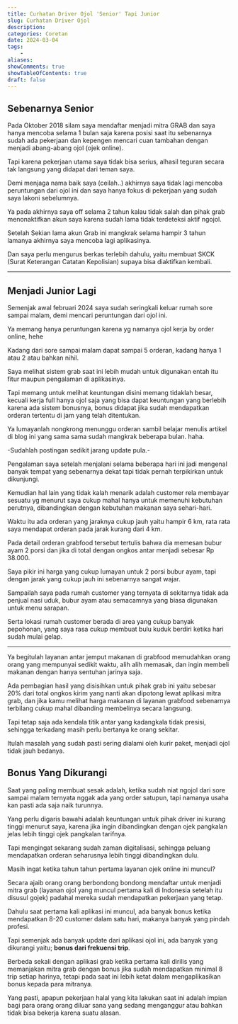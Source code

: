 ```yaml
---
title: Curhatan Driver Ojol 'Senior' Tapi Junior 
slug: Curhatan Driver Ojol
description: 
categories: Coretan
date: 2024-03-04
tags: 
    -
aliases: 
showComments: true
showTableOfContents: true
draft: false
---
```


## Sebenarnya Senior

Pada Oktober 2018 silam saya mendaftar menjadi mitra GRAB dan saya hanya mencoba selama 1 bulan saja karena posisi saat itu sebenarnya sudah ada pekerjaan dan kepengen mencari cuan tambahan dengan menjadi abang-abang ojol (ojek online).

Tapi karena pekerjaan utama saya tidak bisa serius, alhasil teguran secara tak langsung yang didapat dari teman saya.

Demi menjaga nama baik saya (ceilah..) akhirnya saya tidak lagi mencoba peruntungan dari ojol ini dan saya hanya fokus di pekerjaan yang sudah saya lakoni sebelumnya.

Ya pada akhirnya saya off selama 2 tahun kalau tidak salah dan pihak grab menonaktifkan akun saya karena sudah lama tidak terdeteksi aktif ngojol.

Setelah Sekian lama akun Grab ini mangkrak selama hampir 3 tahun lamanya akhirnya saya mencoba lagi aplikasinya.

Dan saya perlu mengurus berkas terlebih dahulu, yaitu membuat SKCK (Surat Keterangan Catatan Kepolisian) supaya bisa diaktifkan kembali.

***

## Menjadi Junior Lagi

Semenjak awal februari 2024 saya sudah seringkali keluar rumah sore sampai malam, demi mencari peruntungan dari ojol ini.

Ya memang hanya peruntungan karena yg namanya ojol kerja by order online, hehe

Kadang dari sore sampai malam dapat sampai 5 orderan, kadang hanya 1 atau 2 atau bahkan nihil.

Saya melihat sistem grab saat ini lebih mudah untuk digunakan entah itu fitur maupun pengalaman di aplikasinya.

Tapi memang untuk melihat keuntungan disini memang tidaklah besar, kecuali kerja full hanya ojol saja yang bisa dapat keuntungan yang berlebih karena ada sistem bonusnya, bonus didapat jika sudah mendapatkan orderan tertentu di jam yang telah ditentukan.

Ya lumayanlah nongkrong menunggu orderan sambil belajar menulis artikel di blog ini yang sama sama sudah mangkrak beberapa bulan. haha.

-Sudahlah postingan sedikit jarang update pula.-

Pengalaman saya setelah menjalani selama beberapa hari ini jadi mengenal banyak tempat yang sebenarnya dekat tapi tidak pernah terpikirkan untuk dikunjungi.

Kemudian hal lain yang tidak kalah menarik adalah customer rela membayar sesuatu yg menurut saya cukup mahal hanya untuk memenuhi kebutuhan perutnya, dibandingkan dengan kebutuhan makanan saya sehari-hari. 

Waktu itu ada orderan yang jaraknya cukup jauh yaitu hampir 6 km, rata rata saya mendapat orderan pada jarak kurang dari 4 km.

Pada detail orderan grabfood tersebut tertulis bahwa dia memesan bubur ayam 2 porsi dan jika di total dengan ongkos antar menjadi sebesar Rp 38.000.

Saya pikir ini harga yang cukup lumayan untuk 2 porsi bubur ayam, tapi dengan jarak yang cukup jauh ini sebenarnya sangat wajar.

Sampailah saya pada rumah customer yang ternyata di sekitarnya tidak ada penjual nasi uduk, bubur ayam atau semacamnya yang biasa digunakan untuk menu sarapan.

Serta lokasi rumah customer berada di area yang cukup banyak pepohonan, yang saya rasa cukup membuat bulu kuduk berdiri ketika hari sudah mulai gelap.

***
 
Ya begitulah layanan antar jemput makanan di grabfood memudahkan orang orang yang mempunyai sedikit waktu, alih alih memasak, dan ingin membeli makanan dengan hanya sentuhan jarinya saja.

Ada pembagian hasil yang disisihkan untuk pihak grab ini yaitu sebesar 20% dari total ongkos kirim yang nanti akan dipotong lewat aplikasi mitra grab, dan jika kamu melihat harga makanan di layanan grabfood sebenarnya terbilang cukup mahal dibanding membelinya secara langsung.

Tapi tetap saja ada kendala titik antar yang kadangkala tidak presisi, sehingga terkadang masih perlu bertanya ke orang sekitar.

Itulah masalah yang sudah pasti sering dialami oleh kurir paket, menjadi ojol tidak jauh bedanya.

## Bonus Yang Dikurangi

Saat yang paling membuat sesak adalah, ketika sudah niat ngojol dari sore sampai malam ternyata nggak ada yang order satupun, tapi namanya usaha kan pasti ada saja naik turunnya.

Yang perlu digaris bawahi adalah keuntungan untuk pihak driver ini kurang tinggi menurut saya, karena jika ingin dibandingkan dengan ojek pangkalan jelas lebih tinggi ojek pangkalan tarifnya.

Tapi mengingat sekarang sudah zaman digitalisasi, sehingga peluang mendapatkan orderan seharusnya lebih tinggi dibandingkan dulu.

Masih ingat ketika tahun tahun pertama layanan ojek online ini muncul? 

Secara ajaib orang orang berbondong bondong mendaftar untuk menjadi mitra grab (layanan ojol yang muncul pertama kali di Indonesia setelah itu disusul gojek) padahal mereka sudah mendapatkan pekerjaan yang tetap.

Dahulu saat pertama kali aplikasi ini muncul, ada banyak bonus ketika mendapatkan 8-20 customer dalam satu hari, makanya banyak yang pindah profesi.

Tapi semenjak ada banyak update dari aplikasi ojol ini, ada banyak yang dikurangi yaitu; **bonus dari frekuensi trip**.

Berbeda sekali dengan aplikasi grab ketika pertama kali dirilis yang memanjakan mitra grab dengan bonus jika sudah mendapatkan minimal 8 trip setiap harinya, tetapi pada saat ini lebih ketat dalam mengaplikasikan bonus kepada para mitranya.

Yang pasti, apapun pekerjaan halal yang kita lakukan saat ini adalah impian bagi para orang orang diluar sana yang sedang menganggur atau bahkan tidak bisa bekerja karena suatu alasan.